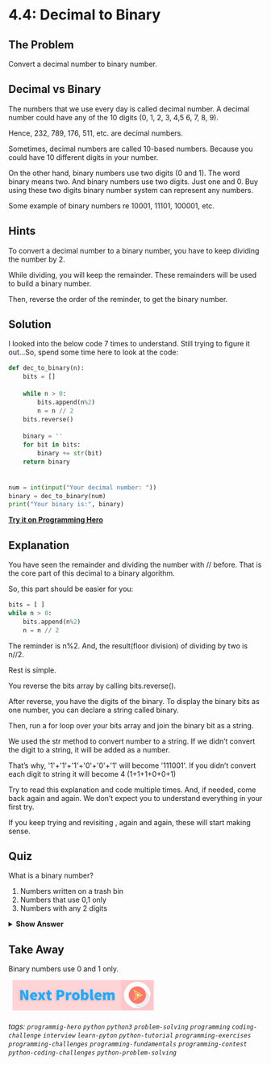 # 4.4: Decimal to Binary

## The Problem
Convert a decimal number to binary number. 

## Decimal vs Binary

The numbers that we use every day is called decimal number. A decimal number could have any of the 10 digits (0, 1, 2, 3, 4,5 6, 7, 8, 9). 

Hence, 232, 789, 176, 511, etc. are decimal numbers. 

Sometimes, decimal numbers are called 10-based numbers. Because you could have 10 different digits in your number. 

On the other hand, binary numbers use two digits (0 and 1). The word binary means two. And binary numbers use two digits. Just one and 0. Buy using these two digits binary number system can represent any numbers. 

Some example of binary numbers re 10001, 11101, 100001, etc. 
## Hints
To convert a decimal number to a binary number, you have to keep dividing the number by 2.

While dividing, you will keep the remainder. These remainders will be used to build a binary number. 

Then, reverse the order of the reminder, to get the binary number. 

##  Solution
I looked into the below code 7 times to understand. Still trying to figure it out...So, spend some time here to look at the code:

```python
def dec_to_binary(n):
	bits = []
	
	while n > 0:
		bits.append(n%2)
		n = n // 2
	bits.reverse()
	
	binary = ''
	for bit in bits:
		binary += str(bit)
	return binary


num = int(input("Your decimal number: "))
binary = dec_to_binary(num)
print("Your binary is:", binary)
```
**[Try it on Programming Hero](https://play.google.com/store/apps/details?id=com.learnprogramming.codecamp)**

## Explanation
You have seen the remainder and dividing the number with // before. That is the core part of this decimal to a binary algorithm. 

So, this part should be easier for you:

```python
bits = [ ]
while n > 0:
	bits.append(n%2)
	n = n // 2
```

The reminder is n%2. And, the result(floor division) of dividing by two is n//2.

Rest is simple. 

You reverse the bits array by calling bits.reverse(). 

After reverse, you have the digits of the binary. To display the binary bits as one number, you can declare a string called binary. 

Then, run a for loop over your bits array and join the binary bit as a string. 

We used the str method to convert number to a string. If we didn’t convert the digit to a string, it will be added as a number. 

That’s why, '1'+'1'+'1'+'0'+'0'+'1' will become '111001'. If you didn’t convert each digit to string it will become 4 (1+1+1+0+0+1)

Try to read this explanation and code multiple times. And, if needed, come back again and again. We don’t expect you to understand everything in your first try. 

If you keep trying and revisiting , again and again, these will start making sense.


## Quiz

What is a binary number?
1. Numbers written on a trash bin
2. Numbers that use 0,1 only
3. Numbers with any 2 digits

<details>
 <summary><b>Show Answer</b></summary>
   <p>The answer is : 2</p>
 </details>

## Take Away
Binary numbers use 0 and 1 only. 



&nbsp;
[![Next Page](../assets/next-button.png)](Decimal-to-binary-recursive.md)
&nbsp;

###### tags: `programmig-hero` `python` `python3` `problem-solving` `programming` `coding-challenge` `interview` `learn-pyton` `python-tutorial` `programming-exercises` `programming-challenges`  `programming-fundamentals` `programming-contest`  `python-coding-challenges` `python-problem-solving` 
